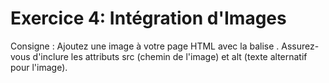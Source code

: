 # Exercice 4: Intégration d'Images

Consigne : Ajoutez une image à votre page HTML avec la balise <img>. Assurez-vous d'inclure les attributs src (chemin de l'image) et alt (texte alternatif pour l'image).
